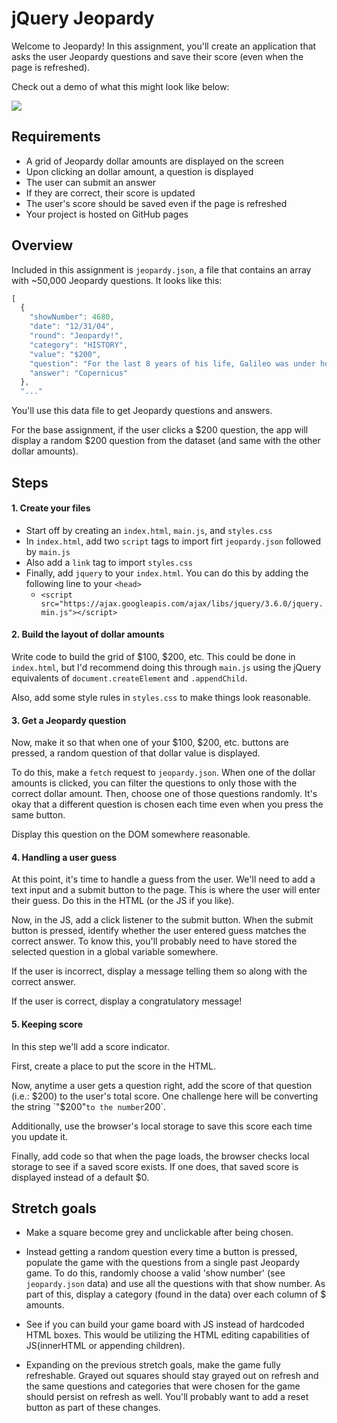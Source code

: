 # jQuery Jeopardy

Welcome to Jeopardy! In this assignment, you'll create an application that asks the user Jeopardy questions and save their score (even when the page is refreshed).

Check out a demo of what this might look like below:

<img src="demo.gif"/>

## Requirements

* A grid of Jeopardy dollar amounts are displayed on the screen
* Upon clicking an dollar amount, a question is displayed
* The user can submit an answer
* If they are correct, their score is updated
* The user's score should be saved even if the page is refreshed
* Your project is hosted on GitHub pages

## Overview

Included in this assignment is `jeopardy.json`, a file that contains an array with ~50,000 Jeopardy questions. It looks like this:

```javascript
[
  {
    "showNumber": 4680,
    "date": "12/31/04",
    "round": "Jeopardy!",
    "category": "HISTORY",
    "value": "$200",
    "question": "For the last 8 years of his life, Galileo was under house arrest for espousing this man's theory",
    "answer": "Copernicus"
  },
  "..."
```

You'll use this data file to get Jeopardy questions and answers. 

For the base assignment, if the user clicks a $200 question, the app will display a random $200 question from the dataset (and same with the other dollar amounts).

## Steps

#### 1. Create your files

* Start off by creating an `index.html`, `main.js`, and `styles.css`
* In `index.html`, add two `script` tags to import firt `jeopardy.json` followed by `main.js`
* Also add a `link` tag to import `styles.css`
* Finally, add `jquery` to your `index.html`. You can do this by adding the following line to your `<head>`
  * `<script src="https://ajax.googleapis.com/ajax/libs/jquery/3.6.0/jquery.min.js"></script>`


#### 2. Build the layout of dollar amounts

Write code to build the grid of $100, $200, etc. This could be done in `index.html`, but I'd recommend doing this through `main.js` using the jQuery equivalents of `document.createElement` and `.appendChild`.

Also, add some style rules in `styles.css` to make things look reasonable.

#### 3. Get a Jeopardy question

Now, make it so that when one of your $100, $200, etc. buttons are pressed, a random question of that dollar value is displayed. 

To do this, make a `fetch` request to `jeopardy.json`. When one of the dollar amounts is clicked, you can filter the questions to only those with the correct dollar amount. Then, choose one of those questions randomly. It's okay that a different question is chosen each time even when you press the same button.

Display this question on the DOM somewhere reasonable.

#### 4. Handling a user guess

At this point, it's time to handle a guess from the user. We'll need to add a text input and a submit button to the page. This is where the user will enter their guess. Do this in the HTML (or the JS if you like).

Now, in the JS, add a click listener to the submit button. When the submit button is pressed, identify whether the user entered guess matches the correct answer. To know this, you'll probably need to have stored the selected question in a global variable somewhere.

If the user is incorrect, display a message telling them so along with the correct answer.

If the user is correct, display a congratulatory message!

#### 5. Keeping score

In this step we'll add a score indicator.

First, create a place to put the score in the HTML.

Now, anytime a user gets a question right, add the score of that question (i.e.: $200) to the user's total score. One challenge here will be converting the string `"$200"` to the number `200`.

Additionally, use the browser's local storage to save this score each time you update it.

Finally, add code so that when the page loads, the browser checks local storage to see if a saved score exists. If one does, that saved score is displayed instead of a default $0.

## Stretch goals

* Make a square become grey and unclickable after being chosen.

* Instead getting a random question every time a button is pressed, populate the game with the questions from a single past Jeopardy game. To do this, randomly choose a valid 'show number' (see `jeopardy.json` data) and use all the questions with that show number. As part of this, display a category (found in the data) over each column of $ amounts.

* See if you can build your game board with JS instead of hardcoded HTML boxes. This would be utilizing the HTML editing capabilities of JS(innerHTML or appending children).

* Expanding on the previous stretch goals, make the game fully refreshable. Grayed out squares should stay grayed out on refresh and the same questions and categories that were chosen for the game should persist on refresh as well. You'll probably want to add a reset button as part of these changes.

